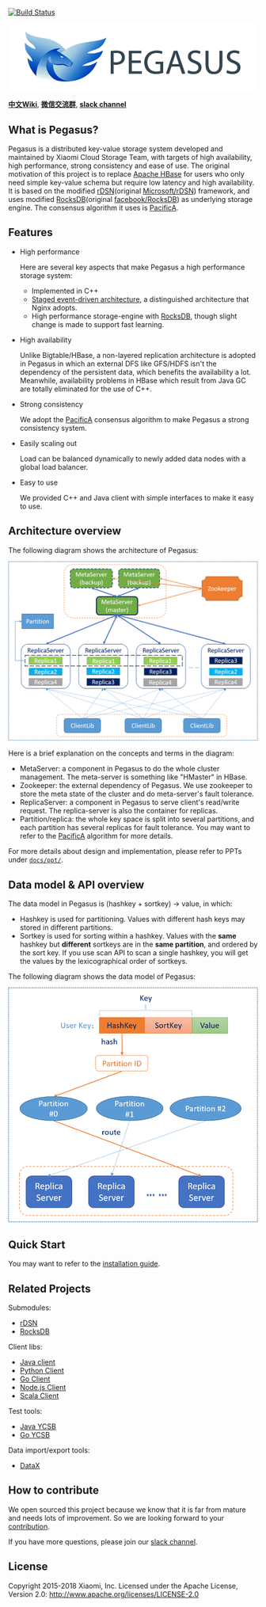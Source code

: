 [![Build Status](https://travis-ci.org/XiaoMi/pegasus.svg?branch=master)](https://travis-ci.org/XiaoMi/pegasus)

![docs/media-img/pegasus-logo.png](docs/media-img/pegasus-logo.png)

[**中文Wiki**](https://github.com/xiaomi/pegasus/wiki), [**微信交流群**](https://github.com/XiaoMi/pegasus/wiki/%E5%85%B3%E4%BA%8E%E6%88%91%E4%BB%AC), [**slack channel**](https://join.slack.com/t/pegasus-kv/shared_invite/enQtMjcyMjQzOTk4Njk1LWVkMjlkMGE5Mzg1Y2M3MDc0NGYyYzQ5YzYyMGE0ZjlhMDMyNjU1ZGViYzdjZmUwNjVmNGE0ZDdkMWJiN2Q1MDY)

## What is Pegasus?

Pegasus is a distributed key-value storage system developed and maintained by Xiaomi Cloud Storage Team, with targets of
high availability, high performance, strong consistency and ease of use. The original motivation of this project is to replace
[Apache HBase](https://hbase.apache.org/) for users who only need simple key-value schema but require low latency and high availability.
It is based on the modified [rDSN](https://github.com/XiaoMi/rdsn)(original [Microsoft/rDSN](https://github.com/Microsoft/rDSN)) framework,
and uses modified [RocksDB](https://github.com/xiaomi/pegasus-rocksdb)(original [facebook/RocksDB](https://github.com/facebook/rocksdb)) as underlying storage engine.
The consensus algorithm it uses is [PacificA](https://www.microsoft.com/en-us/research/publication/pacifica-replication-in-log-based-distributed-storage-systems/).

## Features

* High performance

  Here are several key aspects that make Pegasus a high performance storage system: 
     - Implemented in C++
     - [Staged event-driven architecture](https://en.wikipedia.org/wiki/Staged_event-driven_architecture), a distinguished architecture that Nginx adopts.
     - High performance storage-engine with [RocksDB](https://github.com/facebook/rocksdb), though slight change is made to support fast learning.

* High availability

  Unlike Bigtable/HBase, a non-layered replication architecture is adopted in Pegasus in which an external DFS like GFS/HDFS isn't the dependency of the persistent data, which benefits the availability a lot. Meanwhile, availability problems in HBase which result from Java GC are totally eliminated for the use of C++.

* Strong consistency

  We adopt the [PacificA](https://www.microsoft.com/en-us/research/publication/pacifica-replication-in-log-based-distributed-storage-systems/#) consensus algorithm to make Pegasus a strong consistency system.

* Easily scaling out

  Load can be balanced dynamically to newly added data nodes with a global load balancer.

* Easy to use

  We provided C++ and Java client with simple interfaces to make it easy to use.

## Architecture overview

The following diagram shows the architecture of Pegasus:

![docs/media-img/pegasus-architecture-overview.png](docs/media-img/pegasus-architecture-overview.png)

Here is a brief explanation on the concepts and terms in the diagram:

* MetaServer: a component in Pegasus to do the whole cluster management. The meta-server is something like "HMaster" in HBase.
* Zookeeper: the external dependency of Pegasus. We use zookeeper to store the meta state of the cluster and do meta-server's fault tolerance.
* ReplicaServer: a component in Pegasus to serve client's read/write request. The replica-server is also the container for replicas.
* Partition/replica: the whole key space is split into several partitions, and each partition has several replicas for fault tolerance. You may want to refer to the [PacificA](https://www.microsoft.com/en-us/research/publication/pacifica-replication-in-log-based-distributed-storage-systems/#) algorithm for more details.

For more details about design and implementation, please refer to PPTs under [`docs/ppt/`](docs/ppt/).

## Data model & API overview

The data model in Pegasus is (hashkey + sortkey) -> value, in which:
* Hashkey is used for partitioning. Values with different hash keys may stored in different partitions.
* Sortkey is used for sorting within a hashkey. Values with the **same** hashkey but **different** sortkeys are in the **same partition**, and ordered by the sort key. If you use scan API to scan a single hashkey, you will get the values by the lexicographical order of sortkeys.

The following diagram shows the data model of Pegasus:

![docs/media-img/pegasus-data-model.png](docs/media-img/pegasus-data-model.png)

## Quick Start

You may want to refer to the [installation guide](docs/installation.md).

## Related Projects

Submodules:
* [rDSN](https://github.com/xiaomi/rdsn)
* [RocksDB](https://github.com/xiaomi/pegasus-rocksdb)

Client libs:
* [Java client](https://github.com/xiaomi/pegasus-java-client)
* [Python Client](https://github.com/xiaomi/pegasus-python-client)
* [Go Client](https://github.com/xiaomi/pegasus-go-client)
* [Node.js Client](https://github.com/xiaomi/pegasus-nodejs-client)
* [Scala Client](https://github.com/xiaomi/pegasus-scala-client)

Test tools:
* [Java YCSB](https://github.com/xiaomi/pegasus-YCSB)
* [Go YCSB](https://github.com/xiaomi/pegasus-YCSB-go)

Data import/export tools:
* [DataX](https://github.com/xiaomi/pegasus-datax)

## How to contribute

We open sourced this project because we know that it is far from mature and needs lots of
improvement. So we are looking forward to your [contribution](docs/contribution.md).

If you have more questions, please join our [slack channel](https://join.slack.com/t/pegasus-kv/shared_invite/enQtMjcyMjQzOTk4Njk1LWVkMjlkMGE5Mzg1Y2M3MDc0NGYyYzQ5YzYyMGE0ZjlhMDMyNjU1ZGViYzdjZmUwNjVmNGE0ZDdkMWJiN2Q1MDY).

## License

Copyright 2015-2018 Xiaomi, Inc. Licensed under the Apache License, Version 2.0:
http://www.apache.org/licenses/LICENSE-2.0

